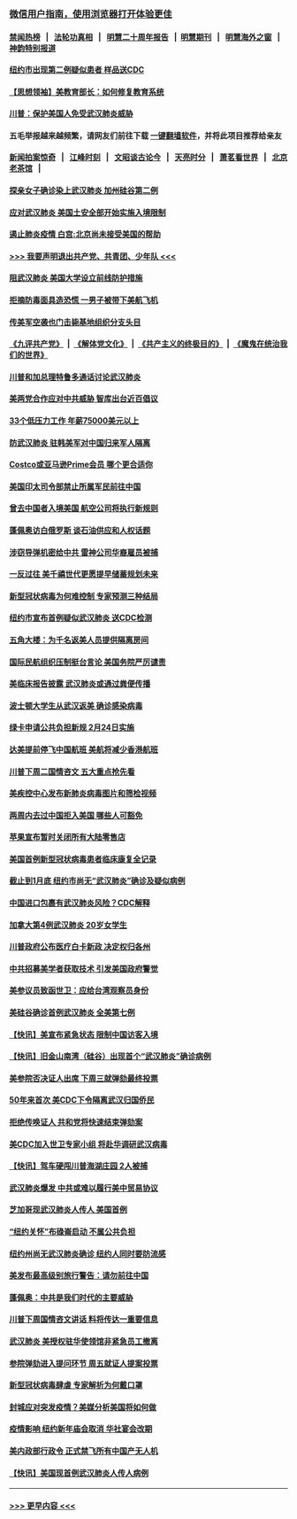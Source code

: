 ### [微信用户指南，使用浏览器打开体验更佳](https://github.com/gfw-breaker/banned-news1/blob/master/indexes/wechat-guide.md?t=0)
#### [禁闻热榜](热点新闻.md?t=0)  &nbsp;&nbsp;|&nbsp;&nbsp; [法轮功真相](https://github.com/gfw-breaker/truth/blob/master/README.md?t=0) &nbsp;&nbsp;|&nbsp;&nbsp; [明慧二十周年报告](https://github.com/gfw-breaker/mh-reports/blob/master/README.md?t=0) &nbsp;&nbsp;|&nbsp;&nbsp;[明慧期刊](https://github.com/gfw-breaker/mh-qikan) &nbsp;&nbsp;|&nbsp;&nbsp; [明慧海外之窗](https://github.com/gfw-breaker/mh-news/blob/master/README.md?t=0) &nbsp;&nbsp;|&nbsp;&nbsp; [神韵特别报道](https://github.com/gfw-breaker/mh-news/blob/master/shenyun.md?t=0)
#### [纽约市出现第二例疑似患者 样品送CDC](../pages/nsc412/n11840010.md?t=02031155) 
#### [【思想领袖】美教育部长：如何修复教育系统](../pages/nsc412/n11690865.md?t=02031155) 
#### [川普：保护美国人免受武汉肺炎威胁](../pages/nsc412/n11839718.md?t=02031155) 
#### 五毛举报越来越频繁，请网友们前往下载 [一键翻墙软件](https://github.com/gfw-breaker/ssr-accounts)，并将此项目推荐给亲友
#### [新闻拍案惊奇](https://github.com/gfw-breaker/banned-news1/blob/master/pages/link4.md) &nbsp;&nbsp;|&nbsp;&nbsp; [江峰时刻](https://github.com/gfw-breaker/banned-news1/blob/master/pages/link4.md) &nbsp;&nbsp;|&nbsp;&nbsp; [文昭谈古论今](https://github.com/gfw-breaker/banned-news1/blob/master/pages/link4.md) &nbsp;&nbsp;|&nbsp;&nbsp; [天亮时分](https://github.com/gfw-breaker/banned-news1/blob/master/pages/link4.md) &nbsp;&nbsp;|&nbsp;&nbsp; [萧茗看世界](https://github.com/gfw-breaker/banned-news1/blob/master/pages/link4.md) &nbsp;&nbsp;|&nbsp;&nbsp; [北京老茶馆](https://github.com/gfw-breaker/banned-news1/blob/master/pages/link4.md) &nbsp;&nbsp;|&nbsp;&nbsp; 
#### [探亲女子确诊染上武汉肺炎 加州硅谷第二例](../pages/nsc412/n11839784.md?t=02031155) 
#### [应对武汉肺炎 美国土安全部开始实施入境限制](../pages/nsc412/n11839729.md?t=02031155) 
#### [遏止肺炎疫情 白宫:北京尚未接受美国的帮助](../pages/nsc412/n11839660.md?t=02031155) 
#### [>>> 我要声明退出共产党、共青团、少年队 <<<](https://github.com/begood0513/goodnews/blob/master/quit/letter.md) 
#### [阻武汉肺炎 美国大学设立前线防护措施](../pages/nsc412/n11839479.md?t=02031155) 
#### [拒摘防毒面具造恐慌 一男子被带下美航飞机](../pages/nsc412/n11839455.md?t=02031155) 
#### [传美军空袭也门击毙基地组织分支头目](../pages/nsc412/n11839210.md?t=02031155) 
#### [《九评共产党》](https://github.com/begood0513/9ping.md/blob/master/README.md) &nbsp;|&nbsp; [《解体党文化》](../../../../jtdwh.md/blob/master/README.md)  &nbsp;|&nbsp; [《共产主义的终极目的》](../../../../gczydzjmd.md/blob/master/README.md) &nbsp;|&nbsp; [《魔鬼在统治我们的世界》](../../../../mgztzwmdsj.md/blob/master/README.md) 
#### [川普和加总理特鲁多通话讨论武汉肺炎](../pages/nsc412/n11839128.md?t=02031155) 
#### [美两党合作应对中共威胁 智库出台近百倡议](../pages/nsc412/n11838437.md?t=02031155) 
#### [33个低压力工作 年薪75000美元以上](../pages/nsc412/n11834441.md?t=02031155) 
#### [防武汉肺炎 驻韩美军对中国归来军人隔离](../pages/nsc412/n11838970.md?t=02031155) 
#### [Costco或亚马逊Prime会员 哪个更合适你](../pages/nsc412/n11834459.md?t=02031155) 
#### [美国印太司令部禁止所属军民前往中国](../pages/nsc412/n11838418.md?t=02031155) 
#### [曾去中国者入境美国 航空公司将执行新规则](../pages/nsc412/n11838375.md?t=02031155) 
#### [蓬佩奥访白俄罗斯 谈石油供应和人权话题](../pages/nsc412/n11838242.md?t=02031155) 
#### [涉窃导弹机密给中共 雷神公司华裔雇员被捕](../pages/nsc412/n11838129.md?t=02031155) 
#### [一反过往 美千禧世代更愿提早储蓄规划未来](../pages/nsc412/n11837601.md?t=02031155) 
#### [新型冠状病毒为何难控制 专家预测三种结局](../pages/nsc412/n11838002.md?t=02031155) 
#### [纽约市宣布首例疑似武汉肺炎 送CDC检测](../pages/nsc412/n11837852.md?t=02031155) 
#### [五角大楼：为千名返美人员提供隔离房间](../pages/nsc412/n11837831.md?t=02031155) 
#### [国际民航组织压制挺台言论 美国务院严厉谴责](../pages/nsc412/n11837791.md?t=02031155) 
#### [美临床报告披露 武汉肺炎或通过粪便传播](../pages/nsc412/n11837626.md?t=02031155) 
#### [波士顿大学生从武汉返美 确诊感染病毒](../pages/nsc412/n11837580.md?t=02031155) 
#### [绿卡申请公共负担新规 2月24日实施](../pages/nsc412/n11836634.md?t=02031155) 
#### [达美提前停飞中国航班 美航将减少香港航班](../pages/nsc412/n11837649.md?t=02031155) 
#### [川普下周二国情咨文 五大重点抢先看](../pages/nsc412/n11837512.md?t=02031155) 
#### [美疾控中心发布新肺炎病毒图片和筛检视频](../pages/nsc412/n11837491.md?t=02031155) 
#### [两周内去过中国拒入美国 哪些人可豁免](../pages/nsc412/n11837400.md?t=02031155) 
#### [苹果宣布暂时关闭所有大陆零售店](../pages/nsc412/n11837097.md?t=02031155) 
#### [美国首例新型冠状病毒患者临床康复全记录](../pages/nsc412/n11836513.md?t=02031155) 
#### [截止到1月底  纽约市尚无“武汉肺炎”确诊及疑似病例](../pages/nsc412/n11836657.md?t=02031155) 
#### [中国进口包裹有武汉肺炎风险？CDC解释](../pages/nsc412/n11836321.md?t=02031155) 
#### [加拿大第4例武汉肺炎 20岁女学生](../pages/nsc412/n11836537.md?t=02031155) 
#### [川普政府公布医疗白卡新政 决定权归各州](../pages/nsc412/n11836336.md?t=02031155) 
#### [中共招募美学者获取技术 引发美国政府警觉](../pages/nsc412/n11836277.md?t=02031155) 
#### [美参议员致函世卫：应给台湾观察员身份](../pages/nsc412/n11836183.md?t=02031155) 
#### [美硅谷确诊首例武汉肺炎 全美第七例](../pages/nsc412/n11836093.md?t=02031155) 
#### [【快讯】美宣布紧急状态 限制中国访客入境](../pages/nsc412/n11836030.md?t=02031155) 
#### [【快讯】旧金山南湾（硅谷）出现首个“武汉肺炎”确诊病例](../pages/nsc412/n11836084.md?t=02031155) 
#### [美参院否决证人出席 下周三就弹劾最终投票](../pages/nsc412/n11835900.md?t=02031155) 
#### [50年来首次 美CDC下令隔离武汉归国侨民](../pages/nsc412/n11835854.md?t=02031155) 
#### [拒绝传唤证人 共和党将快速结束弹劾案](../pages/nsc412/n11835573.md?t=02031155) 
#### [美CDC加入世卫专家小组 将赴华调研武汉病毒](../pages/nsc412/n11835584.md?t=02031155) 
#### [【快讯】驾车硬闯川普海湖庄园 2人被捕](../pages/nsc412/n11835785.md?t=02031155) 
#### [武汉肺炎爆发 中共或难以履行美中贸易协议](../pages/nsc412/n11834752.md?t=02031155) 
#### [芝加哥现武汉肺炎人传人 美国首例](../pages/nsc412/n11834730.md?t=02031155) 
#### [“纽约关怀”布碌崙启动  不属公共负担](../pages/nsc412/n11834269.md?t=02031155) 
#### [纽约州尚无武汉肺炎确诊  纽约人同时要防流感](../pages/nsc412/n11834247.md?t=02031155) 
#### [美发布最高级别旅行警告：请勿前往中国](../pages/nsc412/n11834038.md?t=02031155) 
#### [蓬佩奥：中共是我们时代的主要威胁](../pages/nsc412/n11833434.md?t=02031155) 
#### [川普下周国情咨文讲话 料将传达一重要信息](../pages/nsc412/n11833714.md?t=02031155) 
#### [武汉肺炎 美授权驻华使领馆非紧急员工撤离](../pages/nsc412/n11833604.md?t=02031155) 
#### [参院弹劾进入提问环节 周五就证人提案投票](../pages/nsc412/n11833522.md?t=02031155) 
#### [新型冠状病毒肆虐 专家解析为何戴口罩](../pages/nsc412/n11833332.md?t=02031155) 
#### [封城应对突发疫情？美媒分析美国将如何做](../pages/nsc412/n11831560.md?t=02031155) 
#### [疫情影响 纽约新年庙会取消 华社宴会改期](../pages/nsc412/n11831457.md?t=02031155) 
#### [美内政部行政令 正式禁飞所有中国产无人机](../pages/nsc412/n11833169.md?t=02031155) 
#### [【快讯】美国现首例武汉肺炎人传人病例](../pages/nsc412/n11833284.md?t=02031155) 

----
#### [ >>> 更早内容 <<< ](../indexes/nsc412-earlier.md)
